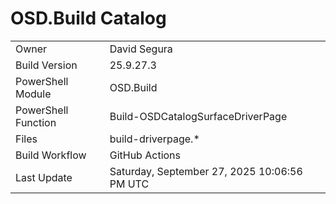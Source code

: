 ﻿# OSD.Build Catalog

| | |
|-|-|
| Owner | David Segura |
| Build Version | 25.9.27.3 |
| PowerShell Module | OSD.Build |
| PowerShell Function | Build-OSDCatalogSurfaceDriverPage |
| Files | build-driverpage.* |
| Build Workflow | GitHub Actions |
| Last Update | Saturday, September 27, 2025 10:06:56 PM UTC |
